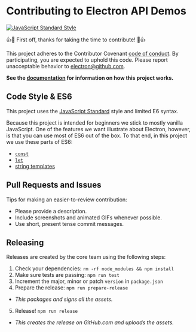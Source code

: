 # Contributing to Electron API Demos

[![JavaScript Standard Style](https://img.shields.io/badge/code%20style-standard-brightgreen.svg?style=flat)](http://standardjs.com)

:+1::tada: First off, thanks for taking the time to contribute! :tada::+1:

This project adheres to the Contributor Covenant [code of conduct](CODE_OF_CONDUCT.md).
By participating, you are expected to uphold this code. Please report unacceptable
behavior to [electron@github.com](mailto:electron@github.com).

**See the [documentation](docs.md) for information on how this project works.**

## Code Style & ES6

This project uses the [JavaScript Standard](http://standardjs.com) style and limited E6 syntax.

Because this project is intended for beginners we stick to mostly vanilla JavaScript. One of the features we want illustrate about Electron, however, is that you can use most of ES6 out of the box. To that end, in this project we use these parts of ES6:

- [`const`](https://developer.mozilla.org/en-US/docs/Web/JavaScript/Reference/Statements/const)
- [`let`](https://developer.mozilla.org/en-US/docs/Web/JavaScript/Reference/Statements/let)
- [string templates](https://developer.mozilla.org/en-US/docs/Web/JavaScript/Reference/Template_literals)

## Pull Requests and Issues

Tips for making an easier-to-review contribution:

- Please provide a description.
- Include screenshots and animated GIFs whenever possible.
- Use short, present tense commit messages.

## Releasing

Releases are created by the core team using the following steps:

1. Check your dependencies: `rm -rf node_modules && npm install`
2. Make sure tests are passing: `npm run test`
3. Increment the major, minor or patch `version` in `package.json`
4. Prepare the release: `npm run prepare-release`
 - _This packages and signs all the assets._
5. Release! `npm run release`
 - _This creates the release on GitHub.com and uploads the assets._
